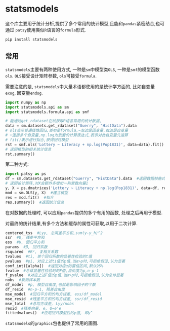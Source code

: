 # statsmodels

这个库主要用于统计分析,提供了多个常用的统计模型,且能和`pandas`紧密结合,也可通过
`patsy`使用类似`R`语言的`formula`形式.

`pip install statsmodels`

## 常用

`statsmodels`主要有两种使用方式, 一种是`sm`中模型类`OLS`, 一种是`smf`的模型函数
`ols`. `OLS`接受设计矩阵参数, `ols`可接受`formula`.

需要注意的是, `statsmodels`中大量术语都使用的是统计学方面的, 比如自变量`exog`, 
因变量`endog`.

```python
import numpy as np
import statsmodels.api as sm
import statsmodels.formula.api as smf

# 能通过get_rdataset在线获取R语言常用的统计数据,
data = sm.datasets.get_rdataset("Guerry", "HistData").data
# ols表示普通线性回归,首参是formula,~左边是因变量,右边是自变量
# +连接多个自变量,np.log为嵌套的计算表达式,表示对此自变量先运算
# fit()表示进行拟合,获得回归模型
rst = smf.ols('Lottery ~ Literacy + np.log(Pop1831)', data=data).fit()
# 返回模型的相关统计信息
rst.summary()
```

第二种方式:
```python
import patsy as ps
df = sm.datasets.get_rdataset("Guerry", "HistData").data  #返回数据帧格式
# 返回设计矩阵,对X会额外多增加一列常数向量1
y, X = ps.dmatrices('Lottery ~ Literacy + np.log(Pop1831)', data=df, return_type='dataframe')
mod = sm.OLS(y, X)  #建立模型
res = mod.fit()  #拟合
res.summary()  #返回统计信息
```

在对数据的处理时, 可以应用`pandas`提供的多个有用的函数, 处理之后再用于模型.

对最终的统计结果,有多个方法和缓存的属性可获取,以用于二次计算.

```python
centered_tss  #Lyy, 总离差平方和,sum(y-y_h)^2
ssr  #Q, 残差平方和
ess  #U, 回归平方和
params  #β, 回归系数
rsquared  #R², 复相关系数
tvalues  #ti, 单个回归系数的显著性检验的t值
pvalues  #pi, 对应上述ti值的p值,当α>p时,可拒绝假设,认为显著
conf_int([alpha])  #返回对应α的置信区间,默认95%
fvalue  #总体显著性检验时的F值,自由度为p,n-p-1
f_pvalue  #对应上述F值的p值,当α>p时,可拒绝假设,认为总体显著
nobs  #观测样本数
df_model  #p, 模型自由度,也就是影响因子的个数
df_resid  #n-p-1, 残差自由度
mse_model  #回归平方和的均方误差, ess/df_model
mse_resid  #残差平方和的均方误差, ssr/df_resid
mse_total  #总均方误差, Lyy/nobs
resid  #残差向量, e, Q=e'e
fittedvalues()  #应用回归模型后的y值, 即y^
```

`statsmodels`的`graphics`包也提供了常用的画图.
